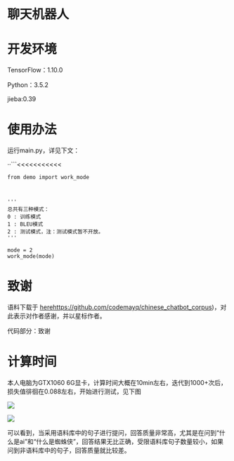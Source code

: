 # 聊天机器人

# 开发环境

TensorFlow：1.10.0

Python：3.5.2

jieba:0.39

# 使用办法

运行main.py，详见下文：

··```<<<<<<<<<<<

```
from demo import work_mode



'''
总共有三种模式：
0 : 训练模式
1 : BLEU模式
2 : 测试模式，注：测试模式暂不开放。
'''

mode = 2
work_mode(mode)
```

# 致谢

语料下载于  [here](https://github.com/codemayq)<https://github.com/codemayq/chinese_chatbot_corpus>)，对此表示对作者感谢，并以星标作者。

代码部分：致谢



# 计算时间

本人电脑为GTX1060 6G显卡，计算时间大概在10min左右，迭代到1000+次后，损失值徘徊在0.088左右，开始进行测试，见下图

![](D:\自然语言处理实战\聊天机器人\Chatbot-intruduction\result\聊天1.png)

![](D:\自然语言处理实战\聊天机器人\Chatbot-intruduction\result\聊天2.png)

可以看到，当采用语料库中的句子进行提问，回答质量非常高，尤其是在问到“什么是ai”和“什么是蜘蛛侠”，回答结果无比正确，受限语料库句子数量较小，如果问到非语料库中的句子，回答质量就比较差。